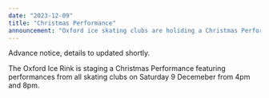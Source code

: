 ```yaml
---
date: "2023-12-09"
title: "Christmas Performance"
announcement: "Oxford ice skating clubs are holiding a Christmas Performance on Saturday 9 December at the Oxford Ice Rink at 4pm"
---
```


Advance notice, details to updated shortly.

The Oxford Ice Rink is staging a Christmas Performance featuring performances from all skating clubs on Saturday 9 Decemeber from 4pm and 8pm.
